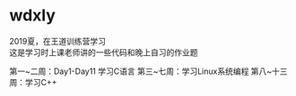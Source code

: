 ﻿# wdxly
2019夏，在王道训练营学习    
这是学习时上课老师讲的一些代码和晚上自习的作业题    
    
第一~二周：Day1-Day11  学习C语言
第三~七周：学习Linux系统编程
第八~十三周：学习C++
